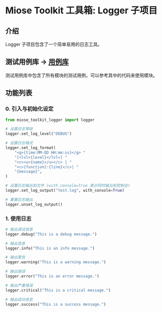 # Miose Toolkit 工具箱: Logger 子项目

## 介绍

Logger 子项目包含了一个简单易用的日志工具。

## 测试用例库 -> [用例库](/tests/logger)

测试用例库中包含了所有模块的测试用例，可以参考其中的代码来使用模块。

## 功能列表

### 0. 引入与初始化设定

```python
from miose_toolkit_logger import logger

# 设置日志等级
logger.set_log_level("DEBUG")

# 设置日志格式
logger.set_log_format(
    "<g>{time:MM-DD HH:mm:ss}</g> "
    "[<lvl>{level}</lvl>] "
    "<c><u>{name}</u></c> | "
    "<c>{function}:{line}</c>| "
    "{message}",
)

# 设置日志输出到文件 (with_console=True 表示同时输出到控制台)
logger.set_log_output("test.log", with_console=True)

# 重置日志输出
logger.unset_log_output()
```

### 1. 使用日志

```python
# 输出调试信息
logger.debug("This is a debug message.")

# 输出信息
logger.info("This is an info message.")

# 输出警告
logger.warning("This is a warning message.")

# 输出错误
logger.error("This is an error message.")

# 输出严重错误
logger.critical("This is a critical message.")

# 输出成功信息
logger.success("This is a success message.")
```
